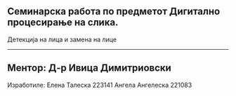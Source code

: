 Семинарска работа по предметот Дигитално процесирање на слика.
---------------------------------------------------------------

Детекција на лица и замена на лице

---------------------------------------------------------------
Ментор:
Д-р Ивица Димитриовски
---------------------------------------------------------------
Изработиле:
Елена Талеска 223141
Ангела Ангелеска 221083
